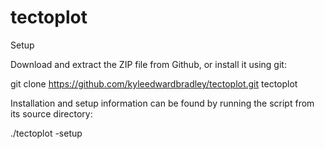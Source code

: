 # tectoplot

Setup

Download and extract the ZIP file from Github, or install it using git:

git clone https://github.com/kyleedwardbradley/tectoplot.git tectoplot

Installation and setup information can be found by running the script from its source directory:

./tectoplot -setup
